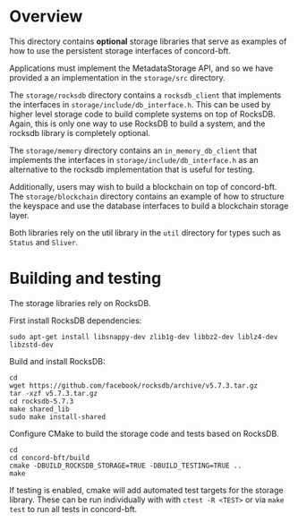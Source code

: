 # Overview
This directory contains **optional** storage libraries that serve as examples of how
to use the persistent storage interfaces of concord-bft.

Applications must implement the MetadataStorage API, and so we have provided a
an implementation in the `storage/src` directory.

The `storage/rocksdb` directory contains a `rocksdb_client` that implements the interfaces
in `storage/include/db_interface.h`. This can be used by higher level storage code to
build complete systems on top of RocksDB. Again, this is only one way to use
RocksDB to build a system, and the rocksdb library is completely optional.

The `storage/memory` directory contains an `in_memory_db_client` that implements the
interfaces in `storage/include/db_interface.h` as an alternative to the rocksdb
implementation that is useful for testing.

Additionally, users may wish to build a blockchain on top of concord-bft. The
`storage/blockchain` directory contains an example of how to structure the keyspace and
use the database interfaces to build a blockchain storage layer.

Both libraries rely on the util library in the `util` directory for types such as `Status`
and `Sliver`.

# Building and testing

The storage libraries rely on RocksDB.

First install RocksDB dependencies:

```shell
sudo apt-get install libsnappy-dev zlib1g-dev libbz2-dev liblz4-dev libzstd-dev
```

Build and install RocksDB:

```shell
cd
wget https://github.com/facebook/rocksdb/archive/v5.7.3.tar.gz
tar -xzf v5.7.3.tar.gz
cd rocksdb-5.7.3
make shared_lib
sudo make install-shared
```

Configure CMake to build the storage code and tests based on RocksDB.

```shell
cd
cd concord-bft/build
cmake -DBUILD_ROCKSDB_STORAGE=TRUE -DBUILD_TESTING=TRUE ..
make
```

If testing is enabled, cmake will add automated test targets for the storage
library. These can be run individually with with `ctest -R <TEST>` or via `make
test` to run all tests in concord-bft.
